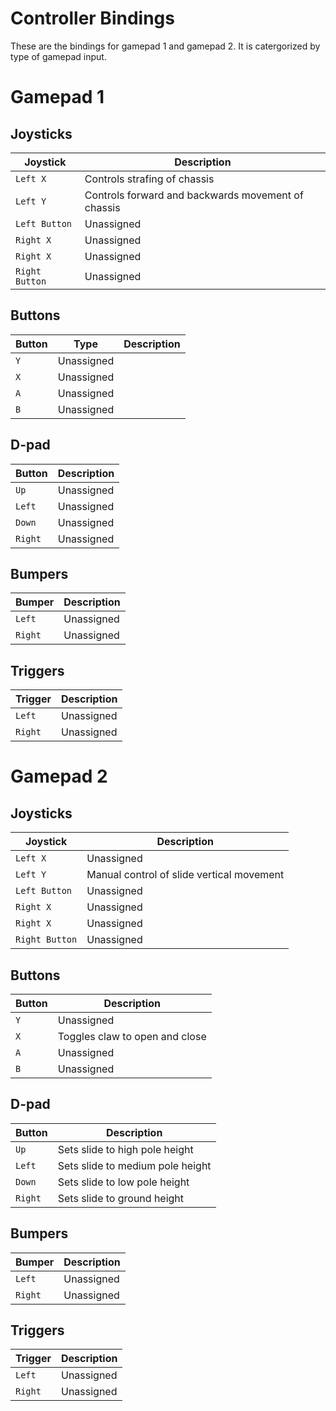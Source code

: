# Controller Bindings
These are the bindings for gamepad 1 and gamepad 2. It is catergorized by type of gamepad input.

# Gamepad 1
Joysticks
---
| Joystick | Description |
| --- | --- |
| `Left X` | Controls strafing of chassis |
| `Left Y` | Controls forward and backwards movement of chassis |
| `Left Button` | Unassigned |
| `Right X` | Unassigned |
| `Right X` | Unassigned |
| `Right Button` | Unassigned |

Buttons
---
| Button | Type | Description  |
| --- | --- | --- |
| `Y` | Unassigned |
| `X` | Unassigned |
| `A` | Unassigned |
| `B` | Unassigned |

D-pad
---
| Button | Description
| --- | --- |
| `Up` | Unassigned |
| `Left` | Unassigned |
| `Down` | Unassigned |
| `Right` | Unassigned |

Bumpers
---
| Bumper | Description |
| --- | --- |
| `Left` | Unassigned |
| `Right` | Unassigned |

Triggers
---
| Trigger | Description |
| --- | --- |
| `Left` | Unassigned |
| `Right` | Unassigned |

# Gamepad 2
Joysticks
---
| Joystick | Description |
| --- | --- |
| `Left X` | Unassigned |
| `Left Y` | Manual control of slide vertical movement |
| `Left Button` | Unassigned |
| `Right X` | Unassigned |
| `Right X` | Unassigned |
| `Right Button` | Unassigned |


Buttons
---
| Button | Description  |
| --- | --- |
| `Y` | Unassigned |
| `X` | Toggles claw to open and close |
| `A` | Unassigned |
| `B` | Unassigned |

D-pad
---
| Button | Description
| --- | --- |
| `Up` | Sets slide to high pole height |
| `Left` | Sets slide to medium pole height |
| `Down` | Sets slide to low pole height |
| `Right` | Sets slide to ground height |

Bumpers
---
| Bumper | Description |
| --- | --- |
| `Left` | Unassigned |
| `Right` | Unassigned |

Triggers
---
| Trigger | Description |
| --- | --- |
| `Left` | Unassigned |
| `Right` | Unassigned |
